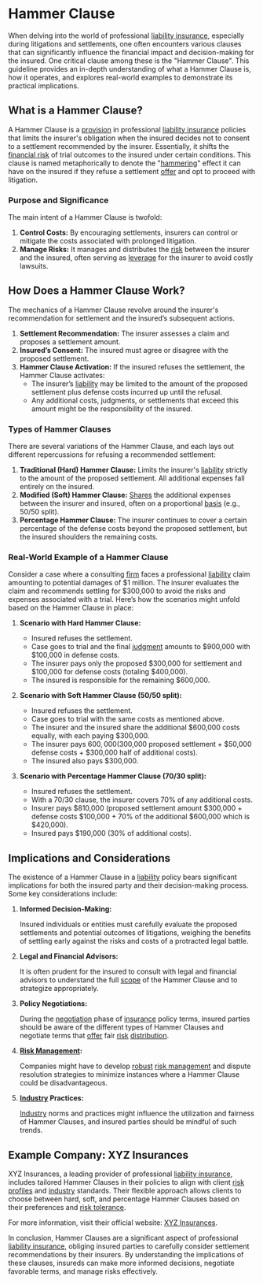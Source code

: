 # Hammer Clause

When delving into the world of professional [liability insurance](../l/liability_insurance.md), especially during litigations and settlements, one often encounters various clauses that can significantly influence the financial impact and decision-making for the insured. One critical clause among these is the "Hammer Clause". This guideline provides an in-depth understanding of what a Hammer Clause is, how it operates, and explores real-world examples to demonstrate its practical implications.

## What is a Hammer Clause?

A Hammer Clause is a [provision](../p/provision.md) in professional [liability insurance](../l/liability_insurance.md) policies that limits the insurer's obligation when the insured decides not to consent to a settlement recommended by the insurer. Essentially, it shifts the [financial risk](../f/financial_risk.md) of trial outcomes to the insured under certain conditions. This clause is named metaphorically to denote the "[hammering](../h/hammering.md)" effect it can have on the insured if they refuse a settlement [offer](../o/offer.md) and opt to proceed with litigation.

### Purpose and Significance

The main intent of a Hammer Clause is twofold:
1. **Control Costs:** By encouraging settlements, insurers can control or mitigate the costs associated with prolonged litigation.
2. **Manage Risks:** It manages and distributes the [risk](../r/risk.md) between the insurer and the insured, often serving as [leverage](../l/leverage.md) for the insurer to avoid costly lawsuits.

## How Does a Hammer Clause Work?

The mechanics of a Hammer Clause revolve around the insurer's recommendation for settlement and the insured’s subsequent actions.

1. **Settlement Recommendation:** The insurer assesses a claim and proposes a settlement amount.
2. **Insured’s Consent:** The insured must agree or disagree with the proposed settlement.
3. **Hammer Clause Activation:** If the insured refuses the settlement, the Hammer Clause activates:
    - The insurer’s [liability](../l/liability.md) may be limited to the amount of the proposed settlement plus defense costs incurred up until the refusal.
    - Any additional costs, judgments, or settlements that exceed this amount might be the responsibility of the insured.

### Types of Hammer Clauses

There are several variations of the Hammer Clause, and each lays out different repercussions for refusing a recommended settlement:

1. **Traditional (Hard) Hammer Clause:** Limits the insurer's [liability](../l/liability.md) strictly to the amount of the proposed settlement. All additional expenses fall entirely on the insured.
2. **Modified (Soft) Hammer Clause:** [Shares](../s/shares.md) the additional expenses between the insurer and insured, often on a proportional [basis](../b/basis.md) (e.g., 50/50 split).
3. **Percentage Hammer Clause:** The insurer continues to cover a certain percentage of the defense costs beyond the proposed settlement, but the insured shoulders the remaining costs.

### Real-World Example of a Hammer Clause

Consider a case where a consulting [firm](../f/firm.md) faces a professional [liability](../l/liability.md) claim amounting to potential damages of $1 million. The insurer evaluates the claim and recommends settling for $300,000 to avoid the risks and expenses associated with a trial. Here’s how the scenarios might unfold based on the Hammer Clause in place:

1. **Scenario with Hard Hammer Clause:**
    - Insured refuses the settlement.
    - Case goes to trial and the final [judgment](../j/judgment.md) amounts to $900,000 with $100,000 in defense costs.
    - The insurer pays only the proposed $300,000 for settlement and $100,000 for defense costs (totaling $400,000).
    - The insured is responsible for the remaining $600,000.

2. **Scenario with Soft Hammer Clause (50/50 split):**
    - Insured refuses the settlement.
    - Case goes to trial with the same costs as mentioned above.
    - The insurer and the insured share the additional $600,000 costs equally, with each paying $300,000.
    - The insurer pays $600,000 ($300,000 proposed settlement + $50,000 defense costs + $300,000 half of additional costs).
    - The insured also pays $300,000.

3. **Scenario with Percentage Hammer Clause (70/30 split):**
    - Insured refuses the settlement.
    - With a 70/30 clause, the insurer covers 70% of any additional costs.
    - Insurer pays $810,000 (proposed settlement amount $300,000 + defense costs $100,000 + 70% of the additional $600,000 which is $420,000).
    - Insured pays $190,000 (30% of additional costs).

## Implications and Considerations

The existence of a Hammer Clause in a [liability](../l/liability.md) policy bears significant implications for both the insured party and their decision-making process. Some key considerations include:

1. **Informed Decision-Making:** 

    Insured individuals or entities must carefully evaluate the proposed settlements and potential outcomes of litigations, weighing the benefits of settling early against the risks and costs of a protracted legal battle.

2. **Legal and Financial Advisors:**

    It is often prudent for the insured to consult with legal and financial advisors to understand the full [scope](../s/scope.md) of the Hammer Clause and to strategize appropriately.

3. **Policy Negotiations:** 

    During the [negotiation](../n/negotiation.md) phase of [insurance](../i/insurance.md) policy terms, insured parties should be aware of the different types of Hammer Clauses and negotiate terms that [offer](../o/offer.md) fair [risk](../r/risk.md) [distribution](../d/distribution.md).

4. **[Risk Management](../r/risk_management.md):**

    Companies might have to develop [robust](../r/robust.md) [risk management](../r/risk_management.md) and dispute resolution strategies to minimize instances where a Hammer Clause could be disadvantageous.

5. **[Industry](../i/industry.md) Practices:** 

    [Industry](../i/industry.md) norms and practices might influence the utilization and fairness of Hammer Clauses, and insured parties should be mindful of such trends.

## Example Company: XYZ Insurances

XYZ Insurances, a leading provider of professional [liability insurance](../l/liability_insurance.md), includes tailored Hammer Clauses in their policies to align with client [risk profiles](../r/risk_profiles.md) and [industry](../i/industry.md) standards. Their flexible approach allows clients to choose between hard, soft, and percentage Hammer Clauses based on their preferences and [risk tolerance](../r/risk_tolerance.md).

For more information, visit their official website: [XYZ Insurances](https://www.xyzinsurances.com).

In conclusion, Hammer Clauses are a significant aspect of professional [liability insurance](../l/liability_insurance.md), obliging insured parties to carefully consider settlement recommendations by their insurers. By understanding the implications of these clauses, insureds can make more informed decisions, negotiate favorable terms, and manage risks effectively.